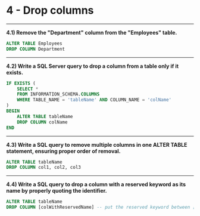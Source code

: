 # 4 - Drop columns
___

**4.1) Remove the "Department" column from the "Employees" table.**

```SQL
ALTER TABLE Employees
DROP COLUMN Department
```
___

**4.2) Write a SQL Server query to drop a column from a table only if it exists.**
```SQL
IF EXISTS (
    SELECT *
    FROM INFORMATION_SCHEMA.COLUMNS 
    WHERE TABLE_NAME = 'tableName' AND COLUMN_NAME = 'colName'
)
BEGIN
    ALTER TABLE tableName
    DROP COLUMN colName
END
```
___

**4.3) Write a SQL query to remove multiple columns in one ALTER TABLE statement, ensuring proper order of removal.**
```SQL
ALTER TABLE tableName
DROP COLUMN col1, col2, col3
```
___

**4.4) Write a SQL query to drop a column with a reserved keyword as its name by properly quoting the identifier.**
```SQL
ALTER TABLE tableName
DROP COLUMN [colWithReservedName] -- put the reserved keyword between [] like '[SELECT]' to avoid errors
```